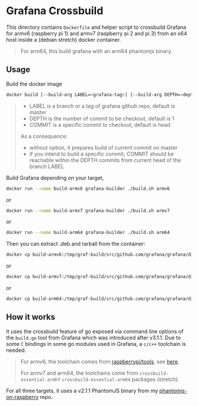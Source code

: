 # Grafana Crossbuild

This directory contains `Dockerfile` and helper script to crossbuild Grafana for
armv6 (raspberry pi 1) and armv7 (raspberry pi 2 and pi 3) from an x64 host
inside a (debian stretch) docker container.

> For arm64, this build grafana with an arm64 phantomjs binary.

## Usage
Build the docker image

```bash
docker build [--build-arg LABEL=<grafana-tag>] [--build-arg DEPTH=<depth>] [--build-arg COMMIT=<git-commit>] -t grafana-builder .
```

>- LABEL is a branch or a tag of grafana github repo, default is master
>- DEPTH is the number of commit to be checkout, default is 1
>- COMMIT is a specific commit to checkout, default is head
>
> As a consequence:
>- without option, it prepares build of current commit on master
>- if you intend to build a specific commit, COMMIT should be reachable within the DEPTH commits from current head of the branch LABEL

Build Grafana depending on your target,

```bash
docker run --name build-armv6 grafana-builder ./build.sh armv6
```

or

```bash
docker run --name build-armv7 grafana-builder ./build.sh armv7
```

or

```bash
docker run --name build-arm64 grafana-builder ./build.sh arm64
```

Then you can extract .deb and tarball from the container:

```bash
docker cp build-armv6:/tmp/graf-build/src/github.com/grafana/grafana/dist/ armv6
```

or

```bash
docker cp build-armv7:/tmp/graf-build/src/github.com/grafana/grafana/dist/ armv7
```

or

```bash
docker cp build-arm64:/tmp/graf-build/src/github.com/grafana/grafana/dist/ arm64
```

## How it works
It uses the crossbuild feature of go exposed via command line options of the
`build.go` tool from Grafana which was introduced after v3.1.1.
Due to some `C` bindings in some go modules used in Grafana, a `c/c++` toolchain is needed.
> For armv6, the toolchain comes from
[raspberrypi/tools](https://github.com/raspberrypi/tools), see
[here](https://github.com/fg2it/cross-rpi1b).
>
> For armv7 and arm64, the toolchains come from `crossbuild-essential-armhf` `crossbuild-essential-arm64` packages (stretch).

For all three targets, it uses a v2.1.1 PhantomJS binary from my
[phantomjs-on-raspberry](https://github.com/fg2it/phantomjs-on-raspberry) repo.
